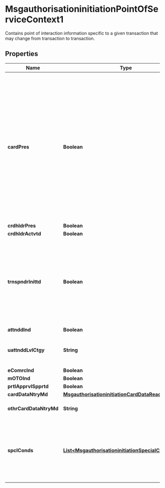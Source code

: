 

# MsgauthorisationinitiationPointOfServiceContext1

Contains point of interaction information specific to a given transaction that may change from transaction to transaction.
## Properties

Name | Type | Description | Notes
------------ | ------------- | ------------- | -------------
**cardPres** | **Boolean** | Indicates whether the transaction has been initiated by a card physically present or not.  True: Card physically present during the transaction False: Card physically absent during the transaction.  ISO 8583:87 bit 25, ISO 8583:93 bit 22-6. |  [optional]
**crdhldrPres** | **Boolean** |  |  [optional]
**crdhldrActvtd** | **Boolean** |  |  [optional]
**trnspndrInittd** | **Boolean** | Transaction initiated through a transponder or not. True: Transaction initiated through a transponder. False: Transaction not initiated through a transponder. |  [optional]
**attnddInd** | **Boolean** |  |  [optional]
**uattnddLvlCtgy** | **String** | Transaction category level on an unattended terminal. |  [optional]
**eComrcInd** | **Boolean** |  |  [optional]
**mOTOInd** | **Boolean** |  |  [optional]
**prtlApprvlSpprtd** | **Boolean** |  |  [optional]
**cardDataNtryMd** | [**MsgauthorisationinitiationCardDataReading7Code**](MsgauthorisationinitiationCardDataReading7Code.md) |  |  [optional]
**othrCardDataNtryMd** | **String** | Other type of card data entry mode. |  [optional]
**spclConds** | [**List&lt;MsgauthorisationinitiationSpecialConditions1&gt;**](MsgauthorisationinitiationSpecialConditions1.md) | Data used to assign specific conditions at the card acceptor location and decided by bilateral agreements. |  [optional]



